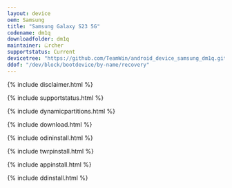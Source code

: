 ```yaml
---
layout: device
oem: Samsung
title: "Samsung Galaxy S23 5G"
codename: dm1q
downloadfolder: dm1q
maintainer: ඞrcher
supportstatus: Current
devicetree: "https://github.com/TeamWin/android_device_samsung_dm1q.git"
ddof: "/dev/block/bootdevice/by-name/recovery"
---
```


{% include disclaimer.html %}

{% include supportstatus.html %}

{% include dynamicpartitions.html %}

{% include download.html %}

{% include odininstall.html %}

{% include twrpinstall.html %}

{% include appinstall.html %}

{% include ddinstall.html %}
